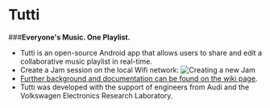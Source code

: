 Tutti
=====

###**Everyone's Music. One Playlist.**

* Tutti is an open-source Android app that allows users to share and edit a collaborative music playlist in real-time. 
* Create a Jam session on the local Wifi network: 
![Creating a new Jam](http://i102.photobucket.com/albums/m93/hwray/Pic1_zps03c59ed4.png)
* [Further background and documentation can be found on the wiki page](https://github.com/JayThomason/Tutti/wiki). 
* Tutti was developed with the support of engineers from Audi and the Volkswagen Electronics Research Laboratory. 

